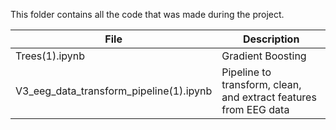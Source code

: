 This folder contains all the code that was made during the project.

File | Description
-|-
Trees(1).ipynb | Gradient Boosting
V3_eeg_data_transform_pipeline(1).ipynb | Pipeline to transform, clean, and extract features from EEG data
